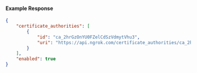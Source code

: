 <!-- Code generated for API Clients. DO NOT EDIT. -->

#### Example Response

```json
{
	"certificate_authorities": [
		{
			"id": "ca_2hrGzOnYU0FZelCdSzVdmytVhu3",
			"uri": "https://api.ngrok.com/certificate_authorities/ca_2hrGzOnYU0FZelCdSzVdmytVhu3"
		}
	],
	"enabled": true
}
```
